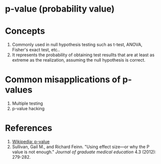 # p-value (probability value)

# Concepts
1. Commonly used in null hypothesis testing such as t-test, ANOVA, Fisher's exact test, etc..
2. It represents the probability of obtaining test resullts that are at least as extreme as the realization, assuming the null hypothesis is correct.

# Common misapplications of p-values
1. Multiple testing
2. p-value hacking

# References
1. [Wikipedia: p-value](https://www.jgme.org/doi/abs/10.4300/JGME-D-12-00156.1)
2. Sullivan, Gail M., and Richard Feinn. "Using effect size—or why the P value is not enough." *Journal of graduate medical education* 4.3 (2012): 279-282.
